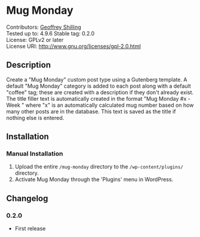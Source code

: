 # Mug Monday #
Contributors: [Geoffrey Shilling](https://github.com/geoffreyshilling)  
Tested up to: 4.9.6
Stable tag: 0.2.0  
License: GPLv2 or later  
License URI: http://www.gnu.org/licenses/gpl-2.0.html  

## Description ##

Create a "Mug Monday" custom post type using a Gutenberg template.  A default "Mug Monday" category is added to each post along with a default "coffee" tag; these are created with a description if they don't already exist.  The title filler text is automatically created in the format "Mug Monday #x - Week " where "x" is an automatically calculated mug number based on how many other posts are in the database.  This text is saved as the title if nothing else is entered.

## Installation ##

### Manual Installation ###

1. Upload the entire `/mug-monday` directory to the `/wp-content/plugins/` directory.
2. Activate Mug Monday through the 'Plugins' menu in WordPress.

## Changelog ##

### 0.2.0 ###
* First release
